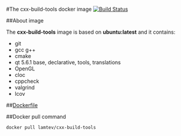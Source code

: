#The cxx-build-tools docker image [![Build Status](https://travis-ci.org/lamtev/cxx-build-tools.svg?branch=master)](https://travis-ci.org/lamtev/cxx-build-tools)

##About image

The __cxx-build-tools__ image is based on __ubuntu:latest__ and it contains:
* git
* gcc g++
* cmake
* qt 5.6.1 base, declarative, tools, translations
* OpenGL
* cloc
* cppcheck
* valgrind
* lcov

##[Dockerfile](https://github.com/lamtev/cxx-build-tools/blob/master/Dockerfile)

##Docker pull command

`docker pull lamtev/cxx-build-tools`
